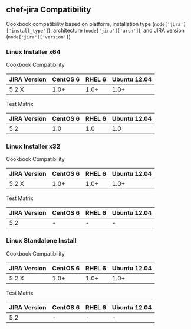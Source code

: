 ## chef-jira Compatibility ##

Cookbook compatibility based on platform, installation type (`node['jira']['install_type']`), architecture (`node['jira']['arch']`), and JIRA version (`node['jira']['version']`)

### Linux Installer x64 ###

Cookbook Compatibility

JIRA Version | CentOS 6 | RHEL 6 | Ubuntu 12.04
-------------|----------|--------|-------------
5.2.X        | 1.0+     | 1.0+   | 1.0+

Test Matrix

JIRA Version | CentOS 6 | RHEL 6 | Ubuntu 12.04
-------------|----------|--------|-------------
5.2          | 1.0      | 1.0    | 1.0

### Linux Installer x32 ###

Cookbook Compatibility

JIRA Version | CentOS 6 | RHEL 6 | Ubuntu 12.04
-------------|----------|--------|-------------
5.2.X        | 1.0+     | 1.0+   | 1.0+

Test Matrix

JIRA Version | CentOS 6 | RHEL 6 | Ubuntu 12.04
-------------|----------|--------|-------------
5.2          | -        | -      | -

### Linux Standalone Install ###

Cookbook Compatibility

JIRA Version | CentOS 6 | RHEL 6 | Ubuntu 12.04
-------------|----------|--------|-------------
5.2.X        | 1.0+     | 1.0+   | 1.0+

Test Matrix

JIRA Version | CentOS 6 | RHEL 6 | Ubuntu 12.04
-------------|----------|--------|-------------
5.2          | -        | -      | -
